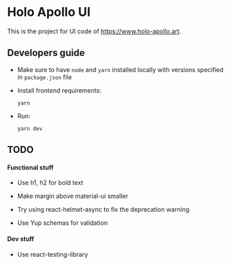# Holo Apollo UI

This is the project for UI code of https://www.holo-apollo.art.

## Developers guide

- Make sure to have `node` and `yarn` installed locally with versions specified in `package.json` file

- Install frontend requirements:

  ```
  yarn
  ```

- Run:

  ```
  yarn dev
  ```

## TODO

#### Functional stuff

- Use h1, h2 for bold text
- Make margin above material-ui smaller

- Try using react-helmet-async to fix the deprecation warning
- Use Yup schemas for validation

#### Dev stuff

- Use react-testing-library
